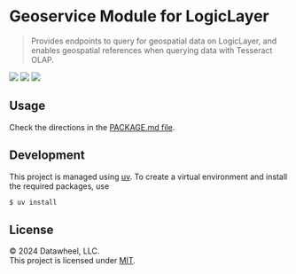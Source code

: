 # Geoservice Module for LogicLayer

> Provides endpoints to query for geospatial data on LogicLayer, and enables geospatial references when querying data with Tesseract OLAP.

<a href="https://pypi.org/project/logiclayer-geoservice/"><img src="https://flat.badgen.net/pypi/v/logiclayer-geoservice" /></a>
<a href="https://github.com/Datawheel/logiclayer-geoservice/blob/master/LICENSE"><img src="https://flat.badgen.net/github/license/Datawheel/logiclayer-geoservice" /></a>
<a href="https://github.com/Datawheel/logiclayer-geoservice/issues"><img src="https://flat.badgen.net/github/issues/Datawheel/logiclayer-geoservice" /></a>

## Usage

Check the directions in the [PACKAGE.md file](PACKAGE.md).

## Development

This project is managed using [uv](https://github.com/astral-sh/uv). To create a virtual environment and install the required packages, use

```sh
$ uv install
```

## License

&copy; 2024 Datawheel, LLC.  
This project is licensed under [MIT](LICENSE).
